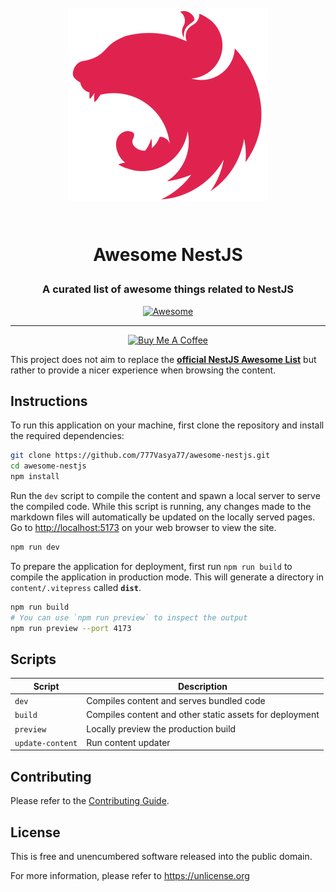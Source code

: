 <!-- markdownlint-disable MD033 MD041 MD002 -->
<h1 align="center">

<br>

<img src=".github/hero.svg" alt="Awesome NestJS" width="320">

<br>
<br>

Awesome NestJS

</h1>

<h3 align="center">A curated list of awesome things related to NestJS</h3>

<p align="center">
   <a href="https://awesome.re">
    <img src="https://awesome.re/badge.svg" alt="Awesome">
  </a>
</p>

<hr />

<p align="center">
  <a href="https://www.buymeacoffee.com/777Vasya77m" target="_blank"><img src="https://cdn.buymeacoffee.com/buttons/default-orange.png" alt="Buy Me A Coffee" height="41" width="174"></a>
</p>

<!-- markdownlint-enable MD033 -->

This project does not aim to replace the **[official NestJS Awesome List][nestjs/awesome-nestjs]** but rather to provide a nicer experience when browsing the content.

[nestjs/awesome-nestjs]: https://github.com/nestjs/awesome-nestjs

## Instructions

To run this application on your machine, first clone the repository and install the required dependencies:

```bash
git clone https://github.com/777Vasya77/awesome-nestjs.git
cd awesome-nestjs
npm install
```

Run the `dev` script to compile the content and spawn a local server to serve the compiled code. While this script is running, any changes made to the markdown files will automatically be updated on the locally served pages. Go to <http://localhost:5173> on your web browser to view the site.

```bash
npm run dev
```

To prepare the application for deployment, first run `npm run build` to compile the application in production mode. This will generate a directory in `content/.vitepress` called **`dist`**.

```bash
npm run build
# You can use `npm run preview` to inspect the output
npm run preview --port 4173
```

## Scripts

| Script           | Description                                             |
|------------------|---------------------------------------------------------|
| `dev`            | Compiles content and serves bundled code                |
| `build`          | Compiles content and other static assets for deployment |
| `preview`        | Locally preview the production build                    |
| `update-content` | Run content updater                                     |

## Contributing

Please refer to the [Contributing Guide](.github/CONTRIBUTING.md).

## License

This is free and unencumbered software released into the public domain.

For more information, please refer to <https://unlicense.org>
